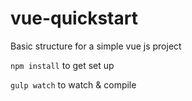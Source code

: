 # vue-quickstart
Basic structure for a simple vue js project

`npm install` to get set up

`gulp watch` to watch & compile